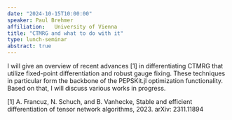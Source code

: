 ```yaml
---
date: "2024-10-15T10:00:00"
speaker: Paul Brehmer
affiliation:   University of Vienna
title: "CTMRG and what to do with it"
type: lunch-seminar
abstract: true
---
```


I will give an overview of recent advances [1] in differentiating CTMRG that utilize fixed-point differentiation and robust gauge fixing. These techniques in particular form the backbone of the PEPSKit.jl optimization functionality. Based on that, I will discuss various works in progress.

[1] A. Francuz, N. Schuch, and B. Vanhecke, Stable and efficient differentiation of tensor network algorithms, 2023. arXiv: 2311.11894
